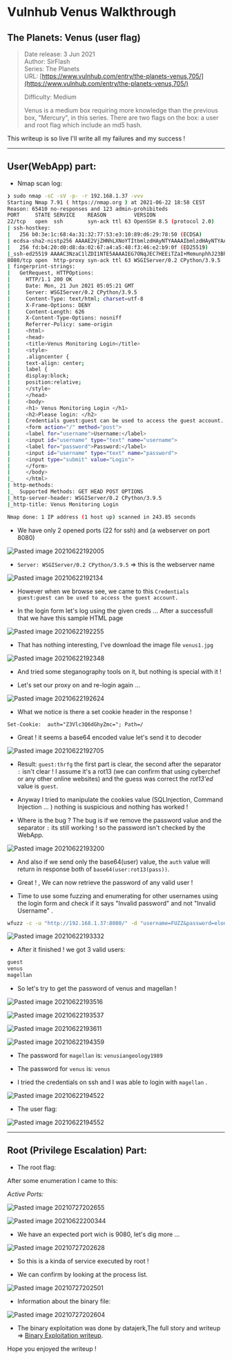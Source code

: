 # Vulnhub Venus Walkthrough

## The Planets: Venus (user flag)

> Date release: 3 Jun 2021  
> Author: SirFlash  
> Series: The Planets  
> URL: [https://www.vulnhub.com/entry/the-planets-venus,705/](https://www.vulnhub.com/entry/the-planets-venus,705/)  
>  
> Difficulty: Medium
>
> Venus is a medium box requiring more knowledge than the previous box, "Mercury", in this series. There are two flags on the box: a user and root flag which include an md5 hash.

This writeup is so live I'll write all my failures and my success ! 

---------------
## User(WebApp) part:

* Nmap scan log:

```bash
❯ sudo nmap -sC -sV -p- -r 192.168.1.37 -vvv
Starting Nmap 7.91 ( https://nmap.org ) at 2021-06-22 18:58 CEST
Reason: 65410 no-responses and 123 admin-prohibiteds
PORT     STATE SERVICE    REASON         VERSION
22/tcp   open  ssh        syn-ack ttl 63 OpenSSH 8.5 (protocol 2.0)
| ssh-hostkey:
|   256 b0:3e:1c:68:4a:31:32:77:53:e3:10:89:d6:29:78:50 (ECDSA)
| ecdsa-sha2-nistp256 AAAAE2VjZHNhLXNoYTItbmlzdHAyNTYAAAAIbmlzdHAyNTYAAABBBB+dV9A80/dgYSig2NEBJYcoRe6VFus7DqjGWjNYjN4FH4e8scrM8P9zuw8EYJTdIjDVeJbersbscUbJTTH3C+w=
|   256 fd:b4:20:d0:d8:da:02:67:a4:a5:48:f3:46:e2:b9:0f (ED25519)
|_ssh-ed25519 AAAAC3NzaC1lZDI1NTE5AAAAIEG7ONqJEC7HEEiTZaI+MemunphhJ23BhWM0eLlcL/BJ
8080/tcp open  http-proxy syn-ack ttl 63 WSGIServer/0.2 CPython/3.9.5
| fingerprint-strings:
|   GetRequest, HTTPOptions:
|     HTTP/1.1 200 OK
|     Date: Mon, 21 Jun 2021 05:05:21 GMT
|     Server: WSGIServer/0.2 CPython/3.9.5
|     Content-Type: text/html; charset=utf-8
|     X-Frame-Options: DENY
|     Content-Length: 626
|     X-Content-Type-Options: nosniff
|     Referrer-Policy: same-origin
|     <html>
|     <head>
|     <title>Venus Monitoring Login</title>
|     <style>
|     .aligncenter {
|     text-align: center;
|     label {
|     display:block;
|     position:relative;
|     </style>
|     </head>
|     <body>
|     <h1> Venus Monitoring Login </h1>
|     <h2>Please login: </h2>
|     Credentials guest:guest can be used to access the guest account.
|     <form action="/" method="post">
|     <label for="username">Username:</label>
|     <input id="username" type="text" name="username">
|     <label for="password">Password:</label>
|     <input id="username" type="text" name="password">
|     <input type="submit" value="Login">
|     </form>
|     </body>
|_    </html>
| http-methods:
|_  Supported Methods: GET HEAD POST OPTIONS
|_http-server-header: WSGIServer/0.2 CPython/3.9.5
|_http-title: Venus Monitoring Login

Nmap done: 1 IP address (1 host up) scanned in 243.85 seconds
```

* We have only 2 opened ports (22 for ssh) and (a webserver on port 8080)

![Pasted image 20210622192005](https://user-images.githubusercontent.com/84577967/127215596-7752e2db-db09-46f9-843c-cc2cbb9c5344.png)

* `Server: WSGIServer/0.2 CPython/3.9.5` => this is the webserver name 

![Pasted image 20210622192134](https://user-images.githubusercontent.com/84577967/127215599-f898ee03-4d0c-40a8-a97a-10e5014e6a95.png)

* However when we browse see, we came to this `Credentials guest:guest can be used to access the guest account.`

* In the login form let's log using the given creds ... After a successfull  that we have this sample HTML page

![Pasted image 20210622192255](https://user-images.githubusercontent.com/84577967/127215602-7d125706-e970-414b-a0f0-ded64c54764d.png)

* That has nothing interesting, I've download the image file `venus1.jpg`

![Pasted image 20210622192348](https://user-images.githubusercontent.com/84577967/127215605-f5b00a7e-8a27-43fc-bec0-11af115cd5e3.png)

* And tried some steganography tools on it, but nothing is special with it !

* Let's set our proxy on and re-login again ...

![Pasted image 20210622192624](https://user-images.githubusercontent.com/84577967/127215622-d7ee3dc9-3e9d-4205-8a69-eced7ab35047.png)

* What we notice is there a set cookie header in the response ! 

`Set-Cookie:  auth="Z3Vlc3Q6dGhyZmc="; Path=/`

* Great ! it seems a base64 encoded value let's send it to decoder

![Pasted image 20210622192705](https://user-images.githubusercontent.com/84577967/127215625-803f868c-9d7c-4bdd-be9e-0bc48db72f9f.png)

* Result: `guest:thrfg` the first part is clear, the second after the separator `:` isn't clear !  I assume it's a rot13 (we can confirm that using cyberchef or any other online websites) and the guess was correct the *rot13'ed* value is `guest`.

*  Anyway I tried to manipulate the cookies value (SQLInjection, Command Injection ... ) nothing is suspicious and nothing has worked !

*  Where is the bug ? The bug is if we remove the password value and the separator `:` its still working ! so the password isn't checked by the WebApp. 

![Pasted image 20210622193200](https://user-images.githubusercontent.com/84577967/127215628-698ee80c-b54f-48c6-bd3f-6f450ccf1ee1.png)

* And also if we send only the base64(user) value, the `auth` value will return in response both of `base64(user:rot13(pass))`.

* Great ! , We can now retrieve the password of any valid user !

 * Time to use some fuzzing and enumerating for other usernames using the login form and check if it says "Invalid password" and not "Invalid Username" .

```bash
wfuzz -c -u "http://192.168.1.37:8080/" -d "username=FUZZ&password=elonmusk" -w WordList/raft-large-words.txt --ss "Invalid password."
```

![Pasted image 20210622193332](https://user-images.githubusercontent.com/84577967/127215630-d482ba31-65db-454d-813c-ee6639ae322d.png)

* After it finished ! we got 3 valid users:

```bash
guest
venus
magellan
```

* So let's try to get the password of venus and magellan !

![Pasted image 20210622193516](https://user-images.githubusercontent.com/84577967/127215632-37832465-61cf-4599-a2ec-c7dda29ca378.png)

![Pasted image 20210622193537](https://user-images.githubusercontent.com/84577967/127215635-9e27f691-fe3a-4319-b649-9320e6df4ff4.png)

![Pasted image 20210622193611](https://user-images.githubusercontent.com/84577967/127215637-d38465db-623c-4499-a622-ae35a774a4fd.png)

![Pasted image 20210622194359](https://user-images.githubusercontent.com/84577967/127215640-040fc0b3-ed50-48ec-a208-9f48e52efb7e.png)

* The password for `magellan` is: `venusiangeology1989`

* The password for `venus` is: `venus`

* I tried the credentials on ssh and I was able to login with `magellan` . 

![Pasted image 20210622194522](https://user-images.githubusercontent.com/84577967/127215641-3a3563e3-13a8-4d4d-84cd-96ac900befc7.png)

* The user flag:

![Pasted image 20210622194552](https://user-images.githubusercontent.com/84577967/127215644-4994480c-6e71-4d9f-86db-2eb65818c20b.png)

----------------------------------------------

## Root (Privilege Escalation) Part:

* The root flag:

After some enumeration I came to this:

*Active Ports:*


![Pasted image 20210727202655](https://user-images.githubusercontent.com/84577967/127215674-6b40059e-d40d-4890-adf3-058eecaddad3.png)

![Pasted image 20210622200344](https://user-images.githubusercontent.com/84577967/127215653-defc2c6f-8019-452a-b8b2-9dc7525a96b5.png)

 * We have an expected port wich is 9080, let's dig more ...

![Pasted image 20210727202628](https://user-images.githubusercontent.com/84577967/127215670-97e4a79b-de27-45ac-ac94-9e4a09140acf.png)

* So this is a kinda of service executed by root !

 * We can confirm by looking at the process list.

![Pasted image 20210727202501](https://user-images.githubusercontent.com/84577967/127215661-8e8aabcd-e9cd-44ab-abdc-1e4687f774aa.png)

* Information about the binary file:

![Pasted image 20210727202604](https://user-images.githubusercontent.com/84577967/127215665-f5b39a4f-7199-4a09-bdf6-5de07a962203.png)

* The binary exploitation was done by datajerk,The full story and writeup => [Binary Exploitation writeup](https://github.com/datajerk/ctf-write-ups/tree/master/vulnhub/venus).

Hope you enjoyed the writeup !
